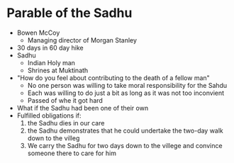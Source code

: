 # Parable of the Sadhu
+ Bowen McCoy
    - Managing director of Morgan Stanley
+ 30 days in 60 day hike
+ Sadhu
    - Indian Holy man
    - Shrines at Muktinath
+ "How do you feel about contributing to the death of a fellow man"
    - No one person was willing to take moral responsibility for the Sahdu
    - Each was willing to do just a bit as long as it was not too inconvient
    - Passed of whe it got hard
+ What if the Sadhu had been one of their own
+ Fulfilled obligations if:
    1. the Sadhu dies in our care
    2. the Sadhu demonstrates that he could undertake the two-day walk down to
       the villeg
    3. We carry the Sadhu for two days down to the villege and convince someone
       there to care for him
